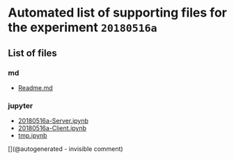 # Automated list of supporting files for the __experiment `20180516a`__

## List of files

### md

* [Readme.md](/matty/20180516a/Readme.md)


### jupyter

* [20180516a-Server.ipynb](/matty/20180516a/20180516a-Server.ipynb)
* [20180516a-Client.ipynb](/matty/20180516a/20180516a-Client.ipynb)
* [tmp.ipynb](/tmp.ipynb)


[](@autogenerated - invisible comment)